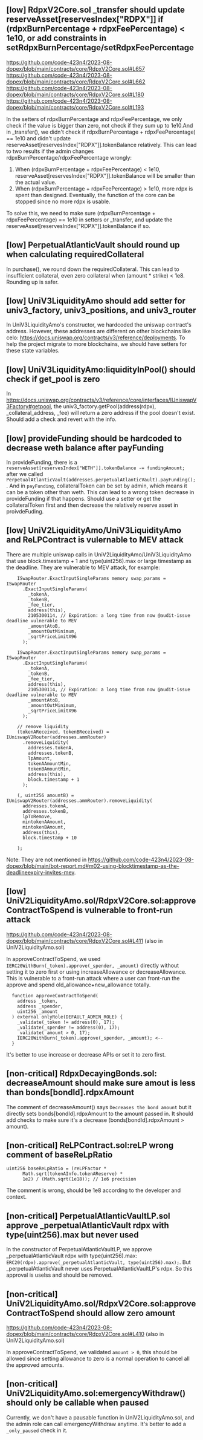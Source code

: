 ## [low] RdpxV2Core.sol _transfer should update reserveAsset[reservesIndex["RDPX"]] if (rdpxBurnPercentage + rdpxFeePercentage) < 1e10, or add constraints in setRdpxBurnPercentage/setRdpxFeePercentage

https://github.com/code-423n4/2023-08-dopex/blob/main/contracts/core/RdpxV2Core.sol#L657
https://github.com/code-423n4/2023-08-dopex/blob/main/contracts/core/RdpxV2Core.sol#L662
https://github.com/code-423n4/2023-08-dopex/blob/main/contracts/core/RdpxV2Core.sol#L180
https://github.com/code-423n4/2023-08-dopex/blob/main/contracts/core/RdpxV2Core.sol#L193

In the setters of rdpxBurnPercentage and rdpxFeePercentage, we only check if the value is bigger than zero, not check if they sum up to 1e10.And in _transfer(), we didn't check if rdpxBurnPercentage + rdpxFeePercentage) == 1e10 and didn't update reserveAsset[reservesIndex["RDPX"]].tokenBalance relatively. This can lead to two results if the admin changes rdpxBurnPercentage/rdpxFeePercentage wrongly:

1. When (rdpxBurnPercentage + rdpxFeePercentage) < 1e10, reserveAsset[reservesIndex["RDPX"]].tokenBalance will be smaller than the actual value.
2. When (rdpxBurnPercentage + rdpxFeePercentage) > 1e10, more rdpx is spent than designed. Eventually, the function of the core can be stopped since no more rdpx is usable.

To solve this, we need to make sure (rdpxBurnPercentage + rdpxFeePercentage) == 1e10 in setters or _transfer, and update the reserveAsset[reservesIndex["RDPX"]].tokenBalance if so.


## [low] PerpetualAtlanticVault should round up when calculating requiredCollateral

In purchase(), we round down the requiredCollateral. This can lead to insufficient collateral, even zero collateral when (amount * strike) < 1e8. Rounding up is safer.


## [low] UniV3LiquidityAmo should add setter for univ3_factory, univ3_positions, and univ3_router

In UniV3LiquidityAmo's constructor, we hardcoded the uniswap contract's address. However, these addresses are different on other blockchains like celo: https://docs.uniswap.org/contracts/v3/reference/deployments. To help the project migrate to more blockchains, we should have setters for these state variables.


## [low] UniV3LiquidityAmo:liquidityInPool() should check if get_pool is zero

In https://docs.uniswap.org/contracts/v3/reference/core/interfaces/IUniswapV3Factory#getpool, the univ3_factory.getPool(address(rdpx), _collateral_address, _fee) will return a zero address if the pool doesn't exist. Should add a check and revert with the info.


## [low] provideFunding should be hardcoded to decrease weth balance after payFunding

In provideFunding, there is a `reserveAsset[reservesIndex["WETH"]].tokenBalance -= fundingAmount;` after we called `PerpetualAtlanticVault(addresses.perpetualAtlanticVault).payFunding();`. And in `payFunding`, collateralToken can be set by admin, which means it can be a token other than weth. This can lead to a wrong token decrease in provideFunding if that happens. Should use a setter or get the collateralToken first and then decrease the relatively reserve asset in proivdeFuding.


## [low] UniV2LiquidityAmo/UniV3LiquidityAmo and ReLPContract is vulernable to MEV attack

There are multiple uniswap calls in UniV2LiquidityAmo/UniV3LiquidityAmo that use block.timestamp + 1 and type(uint256).max or large timestamp as the deadline. They are vulnerable to MEV attack, for example:

```solidity
    ISwapRouter.ExactInputSingleParams memory swap_params = ISwapRouter
      .ExactInputSingleParams(
        _tokenA,
        _tokenB,
        _fee_tier,
        address(this),
        2105300114, // Expiration: a long time from now @audit-issue deadline vulnerable to MEV
        _amountAtoB,
        _amountOutMinimum,
        _sqrtPriceLimitX96
      );
```

```solidity
    ISwapRouter.ExactInputSingleParams memory swap_params = ISwapRouter
      .ExactInputSingleParams(
        _tokenA,
        _tokenB,
        _fee_tier,
        address(this),
        2105300114, // Expiration: a long time from now @audit-issue deadline vulnerable to MEV
        _amountAtoB,
        _amountOutMinimum,
        _sqrtPriceLimitX96
      );
```

```solidity
    // remove liquidity
    (tokenAReceived, tokenBReceived) = IUniswapV2Router(addresses.ammRouter)
      .removeLiquidity(
        addresses.tokenA,
        addresses.tokenB,
        lpAmount,
        tokenAAmountMin,
        tokenBAmountMin,
        address(this),
        block.timestamp + 1
      );
```

```solidity
    (, uint256 amountB) = IUniswapV2Router(addresses.ammRouter).removeLiquidity(
      addresses.tokenA,
      addresses.tokenB,
      lpToRemove,
      mintokenAAmount,
      mintokenBAmount,
      address(this),
      block.timestamp + 10

    );
```

Note: They are not mentioned in https://github.com/code-423n4/2023-08-dopex/blob/main/bot-report.md#m02-using-blocktimestamp-as-the-deadlineexpiry-invites-mev.

## [low] UniV2LiquidityAmo.sol/RdpxV2Core.sol:approveContractToSpend is vulnerable to front-run attack

https://github.com/code-423n4/2023-08-dopex/blob/main/contracts/core/RdpxV2Core.sol#L411 (also in UniV2LiquidityAmo.sol)

In approveContractToSpend, we used `IERC20WithBurn(_token).approve(_spender, _amount)` directly without setting it to zero first or using increaseAllowance or decreaseAllowance. This is vulnerable to a front-run attack where a user can front-run the approve and spend old_allowance+new_allowance totally.

```solidity
  function approveContractToSpend(
    address _token,
    address _spender,
    uint256 _amount
  ) external onlyRole(DEFAULT_ADMIN_ROLE) {
    _validate(_token != address(0), 17);
    _validate(_spender != address(0), 17);
    _validate(_amount > 0, 17);
    IERC20WithBurn(_token).approve(_spender, _amount); <--
  }
```

It's better to use increase or decrease APIs or set it to zero first.

## [non-critical] RdpxDecayingBonds.sol: decreaseAmount should make sure amout is less than bonds[bondId].rdpxAmount

The comment of decreaseAmount() says `Decreases the bond amount` but it directly sets bonds[bondId].rdpxAmount to the amount passed in. It should add checks to make sure it's a decrease (bonds[bondId].rdpxAmount > amount).

## [non-critical] ReLPContract.sol:reLP wrong comment of baseReLpRatio

```solidity
uint256 baseReLpRatio = (reLPFactor *
      Math.sqrt(tokenAInfo.tokenAReserve) *
      1e2) / (Math.sqrt(1e18)); // 1e6 precision
```

The comment is wrong, should be 1e8 according to the developer and context.


## [non-critical] PerpetualAtlanticVaultLP.sol approve _perpetualAtlanticVault rdpx with type(uint256).max but never used

In the constructor of PerpetualAtlanticVaultLP, we approve _perpetualAtlanticVault rdpx with type(uint256).max: `ERC20(rdpx).approve(_perpetualAtlanticVault, type(uint256).max);`. But _perpetualAtlanticVault never uses PerpetualAtlanticVaultLP's rdpx. So this approval is uselss and should be removed.




## [non-critical] UniV2LiquidityAmo.sol/RdpxV2Core.sol:approveContractToSpend should allow zero amount

https://github.com/code-423n4/2023-08-dopex/blob/main/contracts/core/RdpxV2Core.sol#L410 (also in UniV2LiquidityAmo.sol)

In approveContractToSpend, we validated `amount > 0`, this should be allowed since setting allowance to zero is a normal operation to cancel all the approved amounts.

## [non-critical] UniV2LiquidityAmo.sol:emergencyWithdraw() should only be callable when paused

Currently, we don't have a pausable function in UniV2LiquidityAmo.sol, and the admin role can call emergencyWithdraw anytime. It's better to add a `_only_paused` check in it.


